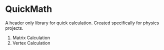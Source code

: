 # QuickMath

A header only library for quick calculation. Created specifically for physics projects. 

1. Matrix Calculation
2. Vertex Calculation
